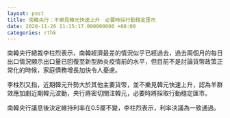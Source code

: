 ```yaml
---
layout: post
title: 南韓央行：不樂見韓元快速上升　必要時採行動穩定匯市
date: 2020-11-26 11:15:17.000000000 +08:00
categories: rthk
---
```


南韓央行總裁李柱烈表示，南韓經濟最差的情況似乎已經過去，過去兩個月的每日出口情況顯示出口量已回復至新型肺炎疫情前的水平，但目前不是討論貨幣政策正常化的時候，家庭債務增長加快令人憂慮。

李柱烈又指，近期韓元升勢大於其他主要貨幣，並不樂見韓元快速上升，認為羊群效應加劇近期韓元波動，央行將密切關注韓元，必要時將採取行動穩定匯市。

南韓央行議息後決定維持利率在0.5厘不變，李柱烈表示，利率決議為一致通過。
